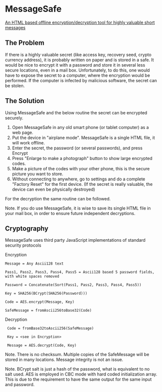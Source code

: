 MessageSafe
===========

[An HTML based offline encryption/decryption tool for highly valuable short messages](https://messagesafe.github.io/)

## The Problem

If there is a highly valuable secret (like access key, recovery seed, crypto currency address), it is probably written on paper and is stored in a safe. It would be nice to encrypt it with a password and store it in several less secure locations, even in a mail box. Unfortunately, to do this, one would have to expose the secret to a computer, where the encryption would be performed. If the computer is infected by malicious software, the secret can be stolen. 

## The Solution

Using MessageSafe and the below routine the secret can be encrypted securely.

1. Open MessageSafe in any old smart phone (or tablet computer) as a web page.  
2. Put the device in "airplane mode". MessageSafe is a single HTML file, it will work offline.
3. Enter the secret, the password (or several passwords), and press Encrypt
4. Press "Enlarge to make a photograph" button to show large encrypted codes.
4. Make a picture of the codes with your other phone, this is the secure picture you want to store.
5. Without connecting to anywhere, go to settings and do a complete "Factory Reset" for the first device. (If the secret is really valuable, the device can even be physically destroyed)

For the decryption the same routine can be followed. 

Note. If you do use MessageSafe, it is wise to save its single HTML file in your mail box, in order to ensure future independent decryptions.

## Cryptography

MessageSafe uses third party JavaScript implementations of standard security protocols 

Encryption

    Message = Any Ascii128 text

    Pass1, Pass2, Pass3, Pass4, Pass5 = Ascii128 based 5 password fields, with white spaces removed

    Password = Concatenate(Sort(Pass1, Pass2, Pass3, Pass4, Pass5))

    Key = SHA256(BCrypt(SHA256(Password)))		

    Code = AES.encrypt(Message, Key)
    
    SafeMessage = fromAscii256toBase32(Code)
    
Decryption

     Code = fromBase32toAscii256(SafeMessage)
     
     Key = <see in Encryption>		
	
     Message = AES.decrypt(Code, Key)
    
    
Note. There is no checksum. Multiple copies of the SafeMessage will be stored in many locations. Message integrity is not an issue.

Note. BCrypt salt is just a hash of the password, what is equivalent to no salt used. AES is employed in CBC mode with hard coded initialization array. This is due to the requirement to have the same output for the same input and password. 





